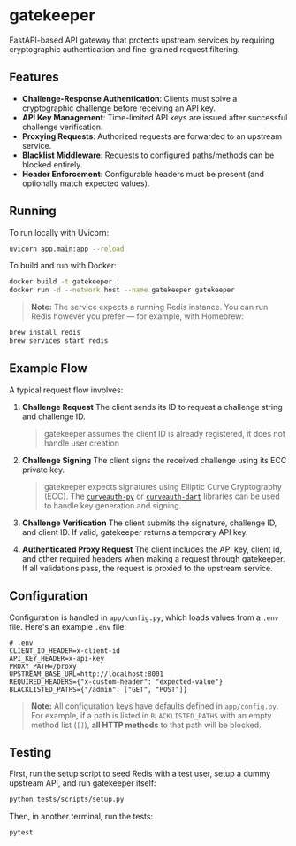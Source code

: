 # gatekeeper

FastAPI-based API gateway that protects upstream services by requiring cryptographic authentication and fine-grained request filtering.

## Features

- **Challenge-Response Authentication**: Clients must solve a cryptographic challenge before receiving an API key.
- **API Key Management**: Time-limited API keys are issued after successful challenge verification.
- **Proxying Requests**: Authorized requests are forwarded to an upstream service.
- **Blacklist Middleware**: Requests to configured paths/methods can be blocked entirely.
- **Header Enforcement**: Configurable headers must be present (and optionally match expected values).

## Running

To run locally with Uvicorn:

```bash
uvicorn app.main:app --reload
```

To build and run with Docker:

```bash
docker build -t gatekeeper .
docker run -d --network host --name gatekeeper gatekeeper
```

> **Note:** The service expects a running Redis instance. You can run Redis however you prefer — for example, with Homebrew:

```bash
brew install redis
brew services start redis
```

## Example Flow

A typical request flow involves:

1. **Challenge Request**
   The client sends its ID to request a challenge string and challenge ID.

   > gatekeeper assumes the client ID is already registered, it does not handle user creation

2. **Challenge Signing**
   The client signs the received challenge using its ECC private key.

   > gatekeeper expects signatures using Elliptic Curve Cryptography (ECC). The [`curveauth-py`](https://github.com/HayesBarber/curveauth-py) or [`curveauth-dart`](https://github.com/HayesBarber/curveauth-dart) libraries can be used to handle key generation and signing.

3. **Challenge Verification**
   The client submits the signature, challenge ID, and client ID. If valid, gatekeeper returns a temporary API key.

4. **Authenticated Proxy Request**
   The client includes the API key, client id, and other required headers when making a request through gatekeeper. If all validations pass, the request is proxied to the upstream service.

## Configuration

Configuration is handled in `app/config.py`, which loads values from a `.env` file. Here's an example `.env` file:

```
# .env
CLIENT_ID_HEADER=x-client-id
API_KEY_HEADER=x-api-key
PROXY_PATH=/proxy
UPSTREAM_BASE_URL=http://localhost:8001
REQUIRED_HEADERS={"x-custom-header": "expected-value"}
BLACKLISTED_PATHS={"/admin": ["GET", "POST"]}
```

> **Note:** All configuration keys have defaults defined in `app/config.py`. For example, if a path is listed in `BLACKLISTED_PATHS` with an empty method list (`[]`), **all HTTP methods** to that path will be blocked.

## Testing

First, run the setup script to seed Redis with a test user, setup a dummy upstream API, and run gatekeeper itself:

```bash
python tests/scripts/setup.py
```

Then, in another terminal, run the tests:

```bash
pytest
```
